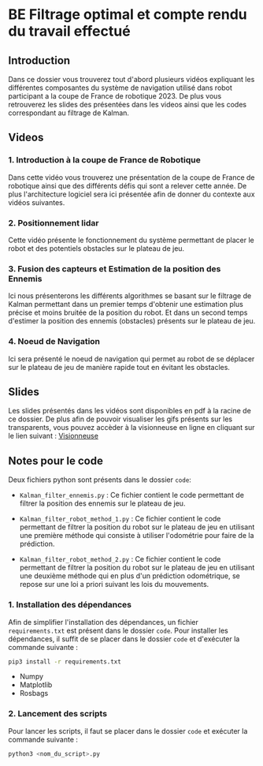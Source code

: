 # BE Filtrage optimal et compte rendu du travail effectué

## Introduction
Dans ce dossier vous trouverez tout d'abord plusieurs vidéos expliquant les différentes composantes du système de navigation utilisé dans robot participant a la coupe de France de robotique 2023. De plus vous retrouverez les slides des présentées dans les videos ainsi que les codes correspondant au filtrage de Kalman.

## Videos
### 1. Introduction à la coupe de France de Robotique 
Dans cette vidéo vous trouverez une présentation de la coupe de France de robotique ainsi que des différents défis qui sont a relever cette année. De plus l'architecture logiciel sera ici présentée afin de donner du contexte aux vidéos suivantes.

### 2. Positionnement lidar
Cette vidéo présente le fonctionnement du système permettant de placer le robot et des potentiels obstacles sur le plateau de jeu.

### 3. Fusion des capteurs et Estimation de la position des Ennemis
Ici nous présenterons les différents algorithmes se basant sur le filtrage de Kalman permettant dans un premier temps d'obtenir une estimation plus précise et moins bruitée de la position du robot. Et dans un second temps d'estimer la position des ennemis (obstacles) présents sur le plateau de jeu.

### 4. Noeud de Navigation  
Ici sera présenté le noeud de navigation qui permet au robot de se déplacer sur le plateau de jeu de manière rapide tout en évitant les obstacles.

## Slides 
Les slides présentés dans les vidéos sont disponibles en pdf à la racine de ce dossier. De plus afin de pouvoir visualiser les gifs présents sur les transparents, vous pouvez accèder à la visionneuse en ligne en cliquant sur le lien suivant : [Visionneuse](https://docs.google.com/presentation/d/e/2PACX-1vRQYQfNccN41Cf5IWjL6nRUtd15CT7ILjTp0NbM19YL2TLo_ZCS5epXIBjujxFY5e2HkT87-7fDsdKH/pub?start=true&loop=false&delayms=60000)

## Notes pour le code
Deux fichiers python sont présents dans le dossier `code`:
- `Kalman_filter_ennemis.py` : Ce fichier contient le code permettant de filtrer la position des ennemis sur le plateau de jeu.

- `Kalman_filter_robot_method_1.py` : Ce fichier contient le code permettant de filtrer la position du robot sur le plateau de jeu en utilisant une première méthode qui consiste à utiliser l'odométrie pour faire de la prédiction.

- `Kalman_filter_robot_method_2.py` : Ce fichier contient le code permettant de filtrer la position du robot sur le plateau de jeu en utilisant une deuxième méthode qui en plus d'un prédiction odométrique, se repose sur une loi a priori suivant les lois du mouvements.

### 1. Installation des dépendances
Afin de simplifier l'installation des dépendances, un fichier `requirements.txt` est présent dans le dossier `code`. Pour installer les dépendances, il suffit de se placer dans le dossier `code` et d'exécuter la commande suivante :
```bash
pip3 install -r requirements.txt
```
 - Numpy
 - Matplotlib
 - Rosbags

### 2. Lancement des scripts
Pour lancer les scripts, il faut se placer dans le dossier `code` et exécuter la commande suivante :
```bash
python3 <nom_du_script>.py
```


